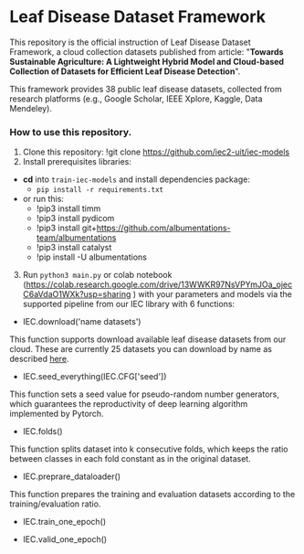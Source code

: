 # Leaf Disease Dataset Framework
This repository is the official instruction of Leaf Disease Dataset Framework, a cloud collection datasets published from article: "**Towards Sustainable Agriculture: A Lightweight Hybrid Model and Cloud-based Collection of Datasets for Efficient Leaf Disease Detection**".

This framework provides 38 public leaf disease datasets, collected from research platforms (e.g., Google Scholar, IEEE Xplore, Kaggle, Data Mendeley).
### How to use this repository.
1. Clone this repository: !git clone https://github.com/iec2-uit/iec-models
2. Install prerequisites libraries: 
* **cd** into `train-iec-models` and install dependencies package: 
  * `pip install -r requirements.txt`   
* or run this: 
  * !pip3 install timm
  * !pip3 install pydicom
  * !pip3 install git+https://github.com/albumentations-team/albumentations
  * !pip3 install catalyst
  * !pip install -U albumentations

3. Run `python3 main.py` or colab notebook (https://colab.research.google.com/drive/13WWKR97NsVPYmJOa_ojecC6aVdaO1WXk?usp=sharing
) with your parameters and models via the supported pipeline from our IEC library with 6 functions:

* IEC.download('name datasets')

This function supports download available leaf disease datasets from our cloud.
These are currently 25 datasets you can download by name as described [here](https://github.com/iec2-uit/iec-models/releases/tag/List_of_Dataset_names_v1.0).

* IEC.seed_everything(IEC.CFG['seed'])

This function sets a seed value for pseudo-random number generators, which guarantees the reproductivity of deep learning algorithm implemented by Pytorch.

* IEC.folds()

This function splits dataset into k consecutive folds, which keeps the ratio between classes in each fold constant as in the original dataset.

* IEC.preprare_dataloader()

This function prepares the training and evaluation datasets according to the training/evaluation ratio.

* IEC.train_one_epoch()

* IEC.valid_one_epoch()



